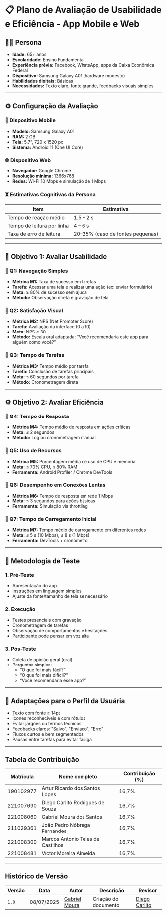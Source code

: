 # 📋 Plano de Avaliação de Usabilidade e Eficiência - App Mobile e Web

## 👩‍🦳 Persona
- **Idade:** 65+ anos
- **Escolaridade:** Ensino Fundamental
- **Experiência prévia:** Facebook, WhatsApp, apps da Caixa Econômica Federal
- **Dispositivo:** Samsung Galaxy A01 (hardware modesto)
- **Habilidades digitais:** Básicas
- **Necessidades:** Texto claro, fonte grande, feedbacks visuais simples

---

## ⚙️ Configuração da Avaliação

### 📱 Dispositivo Mobile
- **Modelo:** Samsung Galaxy A01  
- **RAM:** 2 GB  
- **Tela:** 5.7", 720 x 1520 px  
- **Sistema:** Android 11 (One UI Core)

### 🌐 Dispositivo Web
- **Navegador:** Google Chrome  
- **Resolução mínima:** 1366x768  
- **Redes:** Wi-Fi 10 Mbps e simulação de 1 Mbps

### ⏳ Estimativas Cognitivas da Persona

| Item                        | Estimativa                         |
|-----------------------------|------------------------------------|
| Tempo de reação médio       | 1.5 – 2 s                           |
| Tempo de leitura por linha  | 4 – 6 s                             |
| Taxa de erro de leitura     | 20–25% (caso de fontes pequenas)   |

---

## 🎯 Objetivo 1: Avaliar Usabilidade

### 🔹 Q1: Navegação Simples
- **Métrica M1:** Taxa de sucesso em tarefas  
- **Tarefa:** Acessar uma tela e realizar uma ação (ex: enviar formulário)  
- **Meta:** ≥ 80% de sucesso sem ajuda  
- **Método:** Observação direta e gravação de tela

### 🔹 Q2: Satisfação Visual
- **Métrica M2:** NPS (Net Promoter Score)  
- **Tarefa:** Avaliação da interface (0 a 10)  
- **Meta:** NPS ≥ 30  
- **Método:** Escala oral adaptada: “Você recomendaria este app para alguém como você?”

### 🔹 Q3: Tempo de Tarefas
- **Métrica M3:** Tempo médio por tarefa  
- **Tarefa:** Conclusão de tarefas principais  
- **Meta:** ≤ 60 segundos por tarefa  
- **Método:** Cronometragem direta

---

## ⚙️ Objetivo 2: Avaliar Eficiência

### 🔹 Q4: Tempo de Resposta
- **Métrica M4:** Tempo médio de resposta em ações críticas  
- **Meta:** ≤ 2 segundos  
- **Método:** Log ou cronometragem manual

### 🔹 Q5: Uso de Recursos
- **Métrica M5:** Porcentagem média de uso de CPU e memória  
- **Meta:** ≤ 70% CPU, ≤ 80% RAM  
- **Ferramenta:** Android Profiler / Chrome DevTools

### 🔹 Q6: Desempenho em Conexões Lentas
- **Métrica M6:** Tempo de resposta em rede 1 Mbps  
- **Meta:** ≤ 3 segundos para ações básicas  
- **Ferramenta:** Simulação via throttling

### 🔹 Q7: Tempo de Carregamento Inicial
- **Métrica M7:** Tempo médio de carregamento em diferentes redes  
- **Meta:** ≤ 5 s (10 Mbps), ≤ 8 s (1 Mbps)  
- **Ferramenta:** DevTools + cronômetro

---

## 🧪 Metodologia de Teste

### 1. Pré-Teste
- Apresentação do app
- Instruções em linguagem simples
- Ajuste da fonte/tamanho de tela se necessário

### 2. Execução
- Testes presenciais com gravação
- Cronometragem de tarefas
- Observação de comportamentos e hesitações
- Participante pode pensar em voz alta

### 3. Pós-Teste
- Coleta de opinião geral (oral)
- Perguntas simples:
  - “O que foi mais fácil?”
  - “O que foi mais difícil?”
  - “Você recomendaria esse app?”

---

## 🧠 Adaptações para o Perfil da Usuária
- Texto com fonte ≥ 14pt
- Ícones reconhecíveis e com rótulos
- Evitar jargões ou termos técnicos
- Feedbacks claros: "Salvo", "Enviado", "Erro"
- Fluxos curtos e bem segmentados
- Pausas entre tarefas para evitar fadiga

---

## Tabela de Contribuição

| Matrícula | Nome completo                       | Contribuição (%) |
| --------- | ----------------------------------- | ---------------- |
| 190102977 | Artur Ricardo dos Santos Lopes      | 16,7%            |
| 221007690 | Diego Carlito Rodrigues de Souza    | 16,7%            |
| 221008060 | Gabriel Moura dos Santos            | 16,7%            |
| 211029361 | João Pedro Nóbrega Fernandes        | 16,7%            |
| 221008300 | Marcos Antonio Teles de Castilhos   | 16,7%            |
| 221008481 | Víctor Moreira Almeida              | 16,7%            |

---

## Histórico de Versão

| Versão | Data       | Autor                                      | Descrição            | Revisor |
| ------ | ---------- | ------------------------------------------ | -------------------- | ------- |
| `1.0`    | 08/07/2025 | [Gabriel Moura](https://github.com/thegm445) | Criação do documento | [Diego Carlito](https://github.com/DiegoCarlito) |